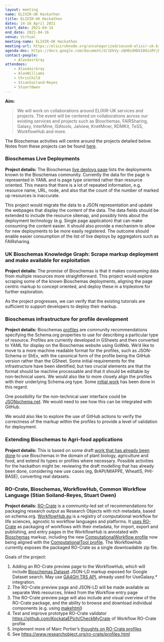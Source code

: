 ```yaml
---
layout: meeting
name: ELIXIR-UK Hackathon
title: ELIXIR-UK Hackathon
dates: 14-16 April 2021
start_date: 2021-04-14
end_date: 2021-04-16
venue: Virtual
meeting-name: ELIXIR-UK Hackathon
meeting-url: https://elixiruknode.org/uncategorized/second-elixir-uk-biohackathon/
agenda-doc: https://docs.google.com/document/d/1EkVy-zQH0zdHbkI8OzzRYjkFmgtup-0DKAVX2hvJf4M/
contact-people:
    - AlasdairGray
attendees:
    - AlasdairGray
    - AlanWilliams
    - ChrisChild
    - StianSoiland-Reyes
    - StuartOwen
---
```


__Aim:__
> We will work on collaborations around ELIXIR-UK services and projects. The event will be centered on collaborations across our existing services and projects such as Bioschemas, FAIRSharing, Galaxy, InterMine, ISAtools, Jalview, KnetMiner, RDMKit, TeSS, WorkflowHub and more.

The Bioschemas activities will centre around the projects detailed below. Notes from these projects can be found [here](https://docs.google.com/document/d/1BUmzzu5W1HUkMj8QsnIzZRfDIqchWHSf3FwShX6wiVM/edit#heading=h.qz4i2asiirvb).

### Bioschemas Live Deployments
__Project details:__ The Bioschemas [live deploys page](/liveDeploys/) lists the deployments known to the Bioschemas community. Currently the data for the page is represented in YAML and is page type oriented rather than resource oriented. This means that there is a lot of repeated information, e.g. resource name, URL, node, and also that the count of the number of marked up resources is inaccurate.

This project would migrate the data to a JSON representation and update the webpages that display the content of the data. The data fields should be extended to include the resource sitemap, and possibly hints about the deployment technology (e.g. Single page application) that can make consuming the content easier. It should also provide a mechanism to allow for new deployments to be more easily registered.
The outcome should enable easier consumption of the list of live deploys by aggregators such as FAIRsharing.

### UK Bioschemas Knowledge Graph: Scrape markup deployment and make available for exploitation

__Project details:__ The promise of Bioschemas is that it makes consuming data from multiple resources more straightforward. This project would explore scraping some of the known Bioschemas deployments, aligning the page centric markup to concept oriented, and deploy these in a triplestore for further exploration.

As the project progresses, we can verify that the existing tutorials are sufficient to support developers to deploy their markup.

### Bioschemas infrastructure for profile development

__Project details:__ Bioschemas [profiles](https://bioschemas.org/profiles/) are community recommendations specifying the Schema.org properties to use for describing a particular type of resource. Profiles are currently developed in GSheets and then converted to YAML for display on the Bioschemas website using GoWeb. We’d like to move to a more machine readable format for the profiles, such as JSON-Schema or ShEx, with the canonical form of the profile being the GitHub version rather than the GSheet. Some initial requirements for the infrastructure have been identified, but two crucial elements are that the format should be machine processable and that it should be editable by non-technical users. We would also like to more closely align the profiles with their underlying Schema.org type. Some [initial work](https://github.com/BioSchemas/ProfileGenerator) has been done in this regard.

One possibility for the non-technical user interface could be [JSONschema.net](https://jsonschema.net/). We would need to see how this can be integrated with GitHub.

We would also like to explore the use of GitHub actions to verify the correctness of the markup within the profiles to provide a level of validation for deployment.

### Extending Bioschemas to Agri-food applications

__Project details:__ This is based on some draft [work that has already been done](https://github.com/Rothamsted/agri-schemas/tree/master/drafts/201904-dfw-hackathon) to use Bioschemas in the domain of plant biology, agriculture and food, and extend its types or profiles where necessary. Possible activities for the hackathon might be: reviewing the draft modelling that has already been done, considering new use cases (eg, BrAPI/MIAPPE, WheatIS, PHI-BASE), converting real datasets.

### RO-Crate, Bioschemas, WorkflowHub, Common Workflow Language (Stian Soiland-Reyes, Stuart Owen)

__Project details:__ [RO-Crate](https://www.researchobject.org/ro-crate/) is a community-led set of recommendations for packaging research output as Research Objects with rich metadata, based on schema.org. [WorkflowHub.eu](https://www.researchobject.org/ro-crate/) is a registry of computational workflow for life sciences, agnostic to workflow languages and platforms. It [uses RO-Crate](https://www.researchobject.org/ro-crate/) as packaging of workflows with their metadata, for import, export and publishing, and entry pages in the WorkflowHub is annotated with [Bioschemas](https://bioschemas.org/) markup, including the new [ComputationalWorkflow profile](https://bioschemas.org/profiles/ComputationalWorkflow/) now being aligned with the [ComputationalTool profile](https://bioschemas.org/profiles/ComputationalTool/). The WorkflowHub currently exposes the packaged RO-Crate as a single downloadable zip file.

Goals of the project:

1. Adding an RO-Crate preview page to the WorkflowHub,  which will include [Bioschemas Dataset](https://bioschemas.org/profiles/Dataset/) JSON-LD markup exposed for Google Dataset search. May use [GA4GH TRS API](https://about.workflowhub.eu/TRS/), already used for UseGalaxy.* integration.
1. The RO-Crate preview page and JSON-LD will be made available as separate Web resources, linked from the Workflow entry page
1. The RO-Crate preview page will also include and visual overview of the RO-Crate package, and the ability to browse and download individual components (e.g. using [makehtml](https://www.npmjs.com/package/ro-crate))
1. Test and improve prototype RO-Crate validator https://github.com/KockataEPich/CheckMyCrate of Workflow RO-Crate profile
  1. Implement more of Marc Portier’s [thoughts on RO-Crate profiles](https://bit.ly/ro-crate-profiles-brainstorm)
  1. See https://www.researchobject.org/ro-crate/profiles.html
